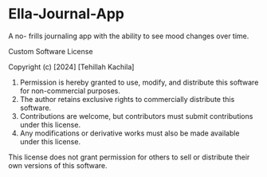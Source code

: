 # Ella-Journal-App
A no- frills journaling app with the ability to see mood changes over time.







Custom Software License

Copyright (c) [2024] [Tehillah Kachila]

1. Permission is hereby granted to use, modify, and distribute this software for non-commercial purposes.
2. The author retains exclusive rights to commercially distribute this software.
3. Contributions are welcome, but contributors must submit contributions under this license.
4. Any modifications or derivative works must also be made available under this license.

This license does not grant permission for others to sell or distribute their own versions of this software.
